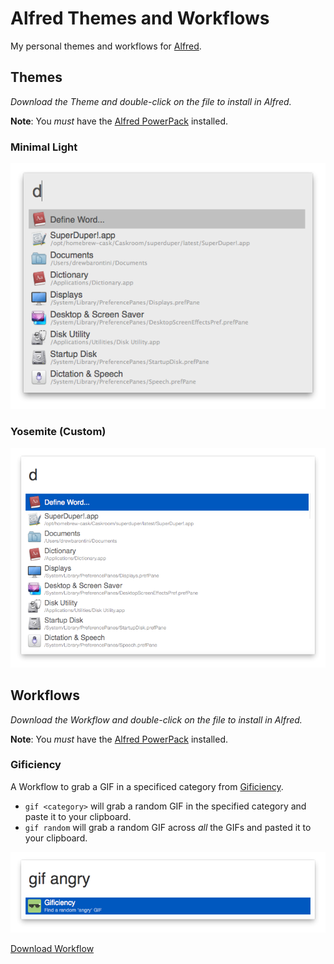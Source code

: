 Alfred Themes and Workflows
===========================

My personal themes and workflows for [Alfred](http://alfredapp.com/).

Themes
------

_Download the Theme and double-click on the file to install in Alfred._

**Note**: You _must_ have the [Alfred PowerPack](http://www.alfredapp.com/powerpack/) installed.

### Minimal Light

![Minimal Light](Themes/Screenshots/screenshot-minimal.png)

### Yosemite (Custom)

![Yosemite (Custom)](Themes/Screenshots/screenshot-yosemite.png)

Workflows
---------

_Download the Workflow and double-click on the file to install in Alfred._

**Note**: You _must_ have the [Alfred PowerPack](http://www.alfredapp.com/powerpack/) installed.

### Gificiency

A Workflow to grab a GIF in a specificed category from [Gificiency](http://gificiency.com).

- `gif <category>` will grab a random GIF in the specified category and paste it to your clipboard.
- `gif random` will grab a random GIF across _all_ the GIFs and pasted it to your clipboard.

![Gificiency](Workflows/Screenshots/screenshot-gificiency.png)

[Download Workflow](https://github.com/drewbarontini/alfred/raw/master/Workflows/Gificiency.alfredworkflow)

